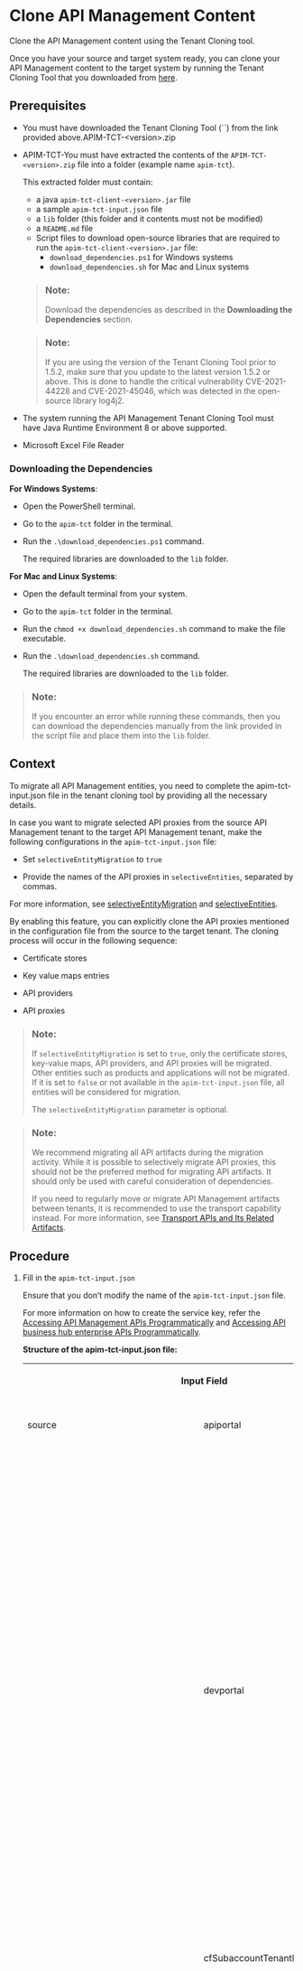 <!-- loio7abd887d54604e699543ef57c618c8d7 -->

# Clone API Management Content

Clone the API Management content using the Tenant Cloning tool.

Once you have your source and target system ready, you can clone your API Management content to the target system by running the Tenant Cloning Tool that you downloaded from [here](https://help.sap.com/docs/link-disclaimer?site=https%3A%2F%2Frepo1.maven.org%2Fmaven2%2Fcom%2Fsap%2Fapimgmt%2Fapim-tct-sdk%2F1.8.3%2Fapim-tct-sdk-1.8.3.zip).



<a name="loio7abd887d54604e699543ef57c618c8d7__section_fm2_zpd_4mb"/>

## Prerequisites

-   You must have downloaded the Tenant Cloning Tool \(``\) from the link provided above.APIM-TCT-<version\>.zip
-   APIM-TCT-You must have extracted the contents of the `APIM-TCT-<version>.zip` file into a folder \(example name `apim-tct`\).

    This extracted folder must contain:

    -   a java `apim-tct-client-<version>.jar` file
    -   a sample `apim-tct-input.json` file
    -   a `lib` folder \(this folder and it contents must not be modified\)
    -   a `README.md` file
    -   Script files to download open-source libraries that are required to run the `apim-tct-client-<version>.jar` file:
        -   `download_dependencies.ps1` for Windows systems
        -   `download_dependencies.sh` for Mac and Linux systems


    > ### Note:  
    > Download the dependencies as described in the **Downloading the Dependencies** section.

    > ### Note:  
    > If you are using the version of the Tenant Cloning Tool prior to 1.5.2, make sure that you update to the latest version 1.5.2 or above. This is done to handle the critical vulnerability CVE-2021-44228 and CVE-2021-45046, which was detected in the open-source library log4j2.

-   The system running the API Management Tenant Cloning Tool must have Java Runtime Environment 8 or above supported.
-   Microsoft Excel File Reader



### Downloading the Dependencies

**For Windows Systems**:

-   Open the PowerShell terminal.
-   Go to the `apim-tct` folder in the terminal.
-   Run the `.\download_dependencies.ps1` command.

    The required libraries are downloaded to the `lib` folder.


**For Mac and Linux Systems**:

-   Open the default terminal from your system.
-   Go to the `apim-tct` folder in the terminal.
-   Run the `chmod +x download_dependencies.sh` command to make the file executable.
-   Run the `.\download_dependencies.sh` command.

    The required libraries are downloaded to the `lib` folder.


> ### Note:  
> If you encounter an error while running these commands, then you can download the dependencies manually from the link provided in the script file and place them into the `lib` folder.



<a name="loio7abd887d54604e699543ef57c618c8d7__section_ibv_hf2_2bc"/>

## Context

To migrate all API Management entities, you need to complete the apim-tct-input.json file in the tenant cloning tool by providing all the necessary details.

In case you want to migrate selected API proxies from the source API Management tenant to the target API Management tenant, make the following configurations in the `apim-tct-input.json` file:

-   Set `selectiveEntityMigration` to `true`

-   Provide the names of the API proxies in `selectiveEntities`, separated by commas.


For more information, see [selectiveEntityMigration](clone-api-management-content-7abd887.md#loio7abd887d54604e699543ef57c618c8d7__selective_entity_migration) and [selectiveEntities](clone-api-management-content-7abd887.md#loio7abd887d54604e699543ef57c618c8d7__selective_entities).

By enabling this feature, you can explicitly clone the API proxies mentioned in the configuration file from the source to the target tenant. The cloning process will occur in the following sequence:

-   Certificate stores

-   Key value maps entries

-   API providers

-   API proxies


> ### Note:  
> If `selectiveEntityMigration` is set to `true`, only the certificate stores, key-value maps, API providers, and API proxies will be migrated. Other entities such as products and applications will not be migrated. If it is set to `false` or not available in the `apim-tct-input.json` file, all entities will be considered for migration.
> 
> The `selectiveEntityMigration` parameter is optional.

> ### Note:  
> We recommend migrating all API artifacts during the migration activity. While it is possible to selectively migrate API proxies, this should not be the preferred method for migrating API artifacts. It should only be used with careful consideration of dependencies.
> 
> If you need to regularly move or migrate API Management artifacts between tenants, it is recommended to use the transport capability instead. For more information, see [Transport APIs and Its Related Artifacts](../transport-apis-and-its-related-artifacts-eb83118.md).



## Procedure

1.  Fill in the `apim-tct-input.json`

    Ensure that you don’t modify the name of the `apim-tct-input.json` file.

    For more information on how to create the service key, refer the [Accessing API Management APIs Programmatically](../APIM-Initial-Setup/accessing-api-management-apis-programmatically-24a2c37.md) and [Accessing API business hub enterprise APIs Programmatically](../APIM-Initial-Setup/accessing-api-business-hub-enterprise-apis-programmatically-dabee6e.md).

    **Structure of the apim-tct-input.json file:**


    <table>
    <tr>
    <th valign="top" colspan="3">

    Input Field
    
    </th>
    <th valign="top">

    Credentials Type
    
    </th>
    <th valign="top">

    Data Type
    
    </th>
    <th valign="top">

    Supported Values
    
    </th>
    <th valign="top">

    Required/Optional
    
    </th>
    <th valign="top">

    Description
    
    </th>
    </tr>
    <tr>
    <td valign="top" rowspan="7">
    
    source
    
    </td>
    <td valign="top" rowspan="3">
    
    apiportal
    
    </td>
    <td valign="top">
    
    `url`
    
    </td>
    <td valign="top">
    
     
    
    </td>
    <td valign="top">
    
    String
    
    </td>
    <td valign="top">
    
     
    
    </td>
    <td valign="top">
    
    Required
    
    </td>
    <td valign="top">
    
    URL of the source API management, API portal in the Neo environment

    `https://<application_name><provider_subaccount>-<consumer_subaccount>.<domain>`
    
    </td>
    </tr>
    <tr>
    <td valign="top">
    
    `username`
    
    </td>
    <td valign="top" rowspan="2">
    
    Basic
    
    </td>
    <td valign="top">
    
    String
    
    </td>
    <td valign="top">
    
     
    
    </td>
    <td valign="top">
    
    Optional
    
    </td>
    <td valign="top">
    
    User ID having the `APIPortal.Administrator` role in the above subscription

    You’re prompted to enter these values while running the command in Step 3 if you have not already provided these details in the `apim-tct-input.json` file.
    
    </td>
    </tr>
    <tr>
    <td valign="top">
    
    `password`
    
    </td>
    <td valign="top">
    
    String
    
    </td>
    <td valign="top">
    
     
    
    </td>
    <td valign="top">
    
    Optional
    
    </td>
    <td valign="top">
    
    Password of the above user

    You’re prompted to enter these values while running the command in Step 3 if you haven’t already provided these details in the `apim-tct-input.json` file.
    
    </td>
    </tr>
    <tr>
    <td valign="top" rowspan="3">
    
    devportal
    
    </td>
    <td valign="top">
    
    `url`
    
    </td>
    <td valign="top">
    
     
    
    </td>
    <td valign="top">
    
    String
    
    </td>
    <td valign="top">
    
     
    
    </td>
    <td valign="top">
    
    Required
    
    </td>
    <td valign="top">
    
    URL of the source API Management, Developer Portal in the Neo environment

    Example: `https://<application_name><provider_subaccount>-<consumer_subaccount>.<domain>`
    
    </td>
    </tr>
    <tr>
    <td valign="top">
    
    `username`
    
    </td>
    <td valign="top" rowspan="2">
    
    Basic
    
    </td>
    <td valign="top">
    
    String
    
    </td>
    <td valign="top">
    
     
    
    </td>
    <td valign="top">
    
    Optional
    
    </td>
    <td valign="top">
    
    User ID having the `AuthGroup.API.Admin` role in the above subscription

    You’re prompted to enter these values while running the command in Step 3 if you haven’t already provided these details in the `apim-tct-input.json` file.
    
    </td>
    </tr>
    <tr>
    <td valign="top">
    
    `password`
    
    </td>
    <td valign="top">
    
    String
    
    </td>
    <td valign="top">
    
     
    
    </td>
    <td valign="top">
    
    Optional
    
    </td>
    <td valign="top">
    
    Password of the above user

    You’re prompted to enter these values while running the command in Step 3 if you haven’t already provided these details in the `apim-tct-input.json` file.
    
    </td>
    </tr>
    <tr>
    <td valign="top">
    
    cfSubaccountTenantID
    
    </td>
    <td valign="top">
    
     
    
    </td>
    <td valign="top">
    
     
    
    </td>
    <td valign="top">
    
    String
    
    </td>
    <td valign="top">
    
    Supported values: "guid"
    
    </td>
    <td valign="top">
    
    Optional
    
    </td>
    <td valign="top">
    
    This is the Tenant ID for your multi-cloud foundation sub account where starter plan serivce instance is enabled.

    > ### Note:  
    > If you are migrating within the same subaccount, you are not required to add this parameter.
    > 
    > This parameter is mandatory if you are migrating to a multi-cloud foundation subaccount, which is different from your existing starter plan subaccount.

    > ### Note:  
    > Navigate to the cockpit to fetch the multi-cloud foundation Tenant ID for the subaccount where the starter plan service instance exists.![](images/Tenant_ID_293b582.png)


    
    </td>
    </tr>
    <tr>
    <td valign="top" rowspan="24">
    
    target
    
    </td>
    <td valign="top" rowspan="8">
    
    apiportal

    > ### Note:  
    > Choose the relevant fields based on the credential type you've configured for the API access plan. For example, if you've used Client Secret as the credential type, do not select the fields from X509 mTLS.


    
    </td>
    <td valign="top">
    
    `Url`
    
    </td>
    <td valign="top">
    
     
    
    </td>
    <td valign="top">
    
    String
    
    </td>
    <td valign="top">
    
     
    
    </td>
    <td valign="top">
    
    Required
    
    </td>
    <td valign="top">
    
    URL received during creation of the service key for API portal API access for the `APIPortal.Administrator` role
    
    </td>
    </tr>
    <tr>
    <td valign="top">
    
    `tokenUrl`
    
    </td>
    <td valign="top" rowspan="3">
    
    Client Secret
    
    </td>
    <td valign="top">
    
    String
    
    </td>
    <td valign="top">
    
     
    
    </td>
    <td valign="top">
    
    Required
    
    </td>
    <td valign="top">
    
    Token URL received during creation of the service key for API portal API access for the `APIPortal.Administrator` role
    
    </td>
    </tr>
    <tr>
    <td valign="top">
    
    `clientId`
    
    </td>
    <td valign="top">
    
    String
    
    </td>
    <td valign="top">
    
     
    
    </td>
    <td valign="top">
    
    Optional
    
    </td>
    <td valign="top">
    
    The client ID received during creation of the service key for API portal API access for the `APIPortal.Administrator` role

    You’re prompted to enter these values while running the command in Step 3 if you haven’t already provided these details in the `apim-tct-input.json` file.
    
    </td>
    </tr>
    <tr>
    <td valign="top">
    
    `clientSecret`
    
    </td>
    <td valign="top">
    
    String
    
    </td>
    <td valign="top">
    
     
    
    </td>
    <td valign="top">
    
    Optional
    
    </td>
    <td valign="top">
    
    The client secret received during creation of the service key for API portal API access for the `APIPortal.Administrator` role

    You’re prompted to enter these values while running the command in Step 3 if you haven’t already provided these details in the `apim-tct-input.json` file.
    
    </td>
    </tr>
    <tr>
    <td valign="top">
    
    `certurl`
    
    </td>
    <td valign="top" rowspan="4">
    
    X509 mTLS
    
    </td>
    <td valign="top">
    
    String
    
    </td>
    <td valign="top">
    
     
    
    </td>
    <td valign="top">
    
    Optional
    
    </td>
    <td valign="top">
    
    Cert URL received during creation of the service key for API portal API access for the APIPortal.Administrator role.
    
    </td>
    </tr>
    <tr>
    <td valign="top">
    
    `certificate`
    
    </td>
    <td valign="top">
    
    String
    
    </td>
    <td valign="top">
    
     
    
    </td>
    <td valign="top">
    
    Optional
    
    </td>
    <td valign="top">
    
    The content of the certificate received during creation of the service key for API portal API access for the APIPortal.Administrator role.
    
    </td>
    </tr>
    <tr>
    <td valign="top">
    
    `clientid`
    
    </td>
    <td valign="top">
    
    String
    
    </td>
    <td valign="top">
    
     
    
    </td>
    <td valign="top">
    
    Optional
    
    </td>
    <td valign="top">
    
    Client ID received during creation of the service key for API portal API access for the APIPortal.Administrator role.
    
    </td>
    </tr>
    <tr>
    <td valign="top">
    
    `privatekey`
    
    </td>
    <td valign="top">
    
    String
    
    </td>
    <td valign="top">
    
     
    
    </td>
    <td valign="top">
    
    Optional
    
    </td>
    <td valign="top">
    
    Private Key received during creation of the service key for API portal API access for the APIPortal.Administrator role.
    
    </td>
    </tr>
    <tr>
    <td valign="top" rowspan="8">
    
    apiportalSelfServiceAdmin

    > ### Note:  
    > Choose the relevant fields based on the credential type you've configured for the API access plan. For example, if you've used Client Secret as the credential type, do not select the fields from X509 mTLS.


    
    </td>
    <td valign="top">
    
    `Url`
    
    </td>
    <td valign="top" rowspan="4">
    
    Client Secret
    
    </td>
    <td valign="top">
    
    String
    
    </td>
    <td valign="top">
    
     
    
    </td>
    <td valign="top">
    
    Required
    
    </td>
    <td valign="top">
    
    URL received during creation of the service key for API portal API access for the `APIManagement.SelfService.Administrator` role.
    
    </td>
    </tr>
    <tr>
    <td valign="top">
    
    `tokenUrl`
    
    </td>
    <td valign="top">
    
    String
    
    </td>
    <td valign="top">
    
     
    
    </td>
    <td valign="top">
    
    Required
    
    </td>
    <td valign="top">
    
    Token URL received during creation of the service key for API portal API access for the `APIManagement.SelfService.Administrator` role.
    
    </td>
    </tr>
    <tr>
    <td valign="top">
    
    `clientId`
    
    </td>
    <td valign="top">
    
    String
    
    </td>
    <td valign="top">
    
     
    
    </td>
    <td valign="top">
    
    Optional
    
    </td>
    <td valign="top">
    
    The client ID received during creation of the service key for API portal API access for the `APIManagement.SelfService.Administrator` role.

    You’re prompted to enter these values while running the command in Step 3 if you haven’t already provided these details in the `apim-tct-input.json` file.
    
    </td>
    </tr>
    <tr>
    <td valign="top">
    
    `clientSecret`
    
    </td>
    <td valign="top">
    
    String
    
    </td>
    <td valign="top">
    
     
    
    </td>
    <td valign="top">
    
    Optional
    
    </td>
    <td valign="top">
    
    The client secret received during creation of the service key for API portal API access for the `APIManagement.SelfService.Administrator` role.

    You’re prompted to enter these values while running the command in Step 3 if you haven’t already provided these details in the `apim-tct-input.json` file.
    
    </td>
    </tr>
    <tr>
    <td valign="top">
    
    `certurl`
    
    </td>
    <td valign="top" rowspan="4">
    
    X509 mTLS
    
    </td>
    <td valign="top">
    
    String
    
    </td>
    <td valign="top">
    
     
    
    </td>
    <td valign="top">
    
    Optional
    
    </td>
    <td valign="top">
    
    Cert URL received during creation of the service key for API portal API access for the APIPortal.Administrator role.
    
    </td>
    </tr>
    <tr>
    <td valign="top">
    
    `certificate`
    
    </td>
    <td valign="top">
    
    String
    
    </td>
    <td valign="top">
    
     
    
    </td>
    <td valign="top">
    
    Optional
    
    </td>
    <td valign="top">
    
    The content of the certificate received during creation of the service key for API portal API access for the APIPortal.Administrator role.
    
    </td>
    </tr>
    <tr>
    <td valign="top">
    
    `clientid`
    
    </td>
    <td valign="top">
    
    String
    
    </td>
    <td valign="top">
    
     
    
    </td>
    <td valign="top">
    
    Optional
    
    </td>
    <td valign="top">
    
    Client ID received during creation of the service key for API portal API access for the APIPortal.Administrator role.
    
    </td>
    </tr>
    <tr>
    <td valign="top">
    
    `privatekey`
    
    </td>
    <td valign="top">
    
    String
    
    </td>
    <td valign="top">
    
     
    
    </td>
    <td valign="top">
    
    Optional
    
    </td>
    <td valign="top">
    
    Private Key received during creation of the service key for API portal API access for the APIPortal.Administrator role.
    
    </td>
    </tr>
    <tr>
    <td valign="top" rowspan="8">
    
    devportal

    > ### Note:  
    > Choose the relevant fields based on the credential type you've configured for the API access plan. For example, if you've used Client Secret as the credential type, do not select the fields from X509 mTLS.


    
    </td>
    <td valign="top">
    
    `url`
    
    </td>
    <td valign="top" rowspan="4">
    
    Client Secret
    
    </td>
    <td valign="top">
    
    String
    
    </td>
    <td valign="top">
    
     
    
    </td>
    <td valign="top">
    
    Required
    
    </td>
    <td valign="top">
    
    URL received during creation of the service key for developer portal API access for the `AuthGroup.API.Admin` role.
    
    </td>
    </tr>
    <tr>
    <td valign="top">
    
    `tokenUrl`
    
    </td>
    <td valign="top">
    
    String
    
    </td>
    <td valign="top">
    
     
    
    </td>
    <td valign="top">
    
    Required
    
    </td>
    <td valign="top">
    
    Token url received during creation of the service key for API business hub enterprise API access for the `AuthGroup.API.Admin` role.
    
    </td>
    </tr>
    <tr>
    <td valign="top">
    
    `clientId`
    
    </td>
    <td valign="top">
    
    String
    
    </td>
    <td valign="top">
    
     
    
    </td>
    <td valign="top">
    
    Optional
    
    </td>
    <td valign="top">
    
    The client ID received during creation of the service key for developer portal API access for the `AuthGroup.API.Admin` role.

    You’re prompted to enter these values while running the command in Step 3 if you haven’t already provided these details in the `apim-tct-input.json` file.
    
    </td>
    </tr>
    <tr>
    <td valign="top">
    
    `clientSecret`
    
    </td>
    <td valign="top">
    
    String
    
    </td>
    <td valign="top">
    
     
    
    </td>
    <td valign="top">
    
    Optional
    
    </td>
    <td valign="top">
    
    The client secret received during creation of the service key for developer portal API access for the `AuthGroup.API.Admin` role.

    You’re prompted to enter these values while running the command in Step 3 if you haven’t already provided these details in the `apim-tct-input.json` file.
    
    </td>
    </tr>
    <tr>
    <td valign="top">
    
    `certurl`
    
    </td>
    <td valign="top" rowspan="4">
    
    X509 mTLS
    
    </td>
    <td valign="top">
    
    String
    
    </td>
    <td valign="top">
    
     
    
    </td>
    <td valign="top">
    
    Optional
    
    </td>
    <td valign="top">
    
    Cert URL received during creation of the service key for API portal API access for the APIPortal.Administrator role.
    
    </td>
    </tr>
    <tr>
    <td valign="top">
    
    `certificate`
    
    </td>
    <td valign="top">
    
    String
    
    </td>
    <td valign="top">
    
     
    
    </td>
    <td valign="top">
    
    Optional
    
    </td>
    <td valign="top">
    
    The content of the certificate received during creation of the service key for API portal API access for the APIPortal.Administrator role.
    
    </td>
    </tr>
    <tr>
    <td valign="top">
    
    `clientid`
    
    </td>
    <td valign="top">
    
    String
    
    </td>
    <td valign="top">
    
     
    
    </td>
    <td valign="top">
    
    Optional
    
    </td>
    <td valign="top">
    
    Client ID received during creation of the service key for API portal API access for the APIPortal.Administrator role.
    
    </td>
    </tr>
    <tr>
    <td valign="top">
    
    `privatekey`
    
    </td>
    <td valign="top">
    
    String
    
    </td>
    <td valign="top">
    
     
    
    </td>
    <td valign="top">
    
    Optional
    
    </td>
    <td valign="top">
    
    Private Key received during creation of the service key for API portal API access for the APIPortal.Administrator role.
    
    </td>
    </tr>
    <tr>
    <td valign="top">
    
    skipApplicationKeySecretCloning
    
    </td>
    <td valign="top">
    
     
    
    </td>
    <td valign="top">
    
     
    
    </td>
    <td valign="top">
    
     
    
    </td>
    <td valign="top">
    
    Boolean
    
    </td>
    <td valign="top">
    
    Supported values: `true/false`
    
    </td>
    <td valign="top">
    
    Optional
    
    </td>
    <td valign="top">
    
    -   The default value for skipApplicationKeySecretCloning is false.

        > ### Note:  
        > If you want to skip the cloning of Application Key and Secret in side by side migration, then set the `“skipApplicationKeySecretCloning”` flag to true.



    
    </td>
    </tr>
    <tr>
    <td valign="top">
    
    targetDestinationRefreshOnSwitchOver
    
    </td>
    <td valign="top">
    
     
    
    </td>
    <td valign="top">
    
     
    
    </td>
    <td valign="top">
    
     
    
    </td>
    <td valign="top">
    
    Boolean
    
    </td>
    <td valign="top">
    
    Supported values: `true/false`
    
    </td>
    <td valign="top">
    
    Optional
    
    </td>
    <td valign="top">
    
    The default value for targetDestinationRefreshOnSwitchOver is false.

    > ### Note:  
    > Add this parameter to ensure that during the switchover stage the Tenant Cloning Tool waits for five minutes for the design time to connect to the runtime on the target API portal. If this parameter is not configured, the Tenant Cloning Tool will continue to execute the switchover without any delay.


    
    </td>
    </tr>
    <tr>
    <td valign="top" rowspan="2">
    
    clone
    
    </td>
    <td valign="top">
    
    skip-apiportal
    
    </td>
    <td valign="top">
    
     
    
    </td>
    <td valign="top">
    
     
    
    </td>
    <td valign="top">
    
    Boolean
    
    </td>
    <td valign="top">
    
    Supported values: `true/false`
    
    </td>
    <td valign="top">
    
    Optional
    
    </td>
    <td valign="top">
    
    -   The default value for skip-apiportal is false, and API portal entities are cloned
    -   If you set the value for skip-apiportal to true, no cloning of the API portal entities takes place.


    
    </td>
    </tr>
    <tr>
    <td valign="top">
    
    skip-devportal
    
    </td>
    <td valign="top">
    
     
    
    </td>
    <td valign="top">
    
     
    
    </td>
    <td valign="top">
    
    Boolean
    
    </td>
    <td valign="top">
    
    Supported values: `true/false`
    
    </td>
    <td valign="top">
    
    Optional
    
    </td>
    <td valign="top">
    
    -   The default value for skip-devportal is false, and Developer Portal entities are cloned.
    -   If you set the value for skip-devportal to true, no cloning of the Developer Portal entities takes place.


    
    </td>
    </tr>
    <tr>
    <td valign="top">
    
    stage
    
    </td>
    <td valign="top">
    
     
    
    </td>
    <td valign="top">
    
     
    
    </td>
    <td valign="top">
    
     
    
    </td>
    <td valign="top">
    
    string
    
    </td>
    <td valign="top">
    
    Supported values: `"DEFAULT" | "SWITCHOVER`
    
    </td>
    <td valign="top">
    
    Optional
    
    </td>
    <td valign="top">
    
    The supported values for this parameter is either default or switchover.
    
    </td>
    </tr>
    <tr>
    <td valign="top">
    
    selectiveEntityMigration
    
    </td>
    <td valign="top">
    
     
    
    </td>
    <td valign="top">
    
     
    
    </td>
    <td valign="top">
    
     
    
    </td>
    <td valign="top">
    
    Boolean
    
    </td>
    <td valign="top">
    
    Supported values: true/false
    
    </td>
    <td valign="top">
    
    Optional
    
    </td>
    <td valign="top">
    
    If you want to migrate API proxies selectively, please set this flag to 'true'.

    > ### Note:  
    > Once this flag is set to 'true', please ensure that the *selectiveEntities* parameter is not left empty.


    
    </td>
    </tr>
    <tr>
    <td valign="top">
    
    selectiveEntities
    
    </td>
    <td valign="top">
    
    API proxies
    
    </td>
    <td valign="top">
    
     
    
    </td>
    <td valign="top">
    
     
    
    </td>
    <td valign="top">
    
    Enter the list of API proxy names in a comma-separated manner as shown below.
    
    </td>
    <td valign="top">
    
     
    
    </td>
    <td valign="top">
    
    Optional
    
    </td>
    <td valign="top">
    
    Enter the API proxies that you want to migrate.

    > ### Sample Code:  
    > ```
    > "selectiveEntityMigration": true, 
    >     "selectiveEntities": { 
    >         "APIProxies": [ 
    >             "SCpayload", "SetTLSPropertiesAsPayload", "newproxy" 
    >         ] 
    >       }
    > ```


    
    </td>
    </tr>
    </table>
    
    \*\*\* apiportalSelfServiceAdmin This input field is mandatory for Starter Plan migration.

    \*\*\* API portal credentials for source and target for all scenarios are mandatory.

    > ### Remember:  
    > For the clone input attribute:
    > 
    > -   Both skip-apiportal and skip-devportal are set to false by default, so, API portal entities are cloned first, followed by Developer Portal entities.
    > -   If both skip-apiportal and skip-devportal are set to true, no cloning takes place.
    > -   If skip-apiportal is set to false, but skip-devportal is set to true, then only the API portal entities are cloned.
    > -   If skip-apiportal is set to true, but skip-devportal to false, then only Developer Portal entities are cloned and cloning for entities \(like applications\) may fail, pertaining to nonavailability of dependent entity \(like API Product\) in Developer Portal.

    Sample configuration:

    ```
    {
        "source": {
            "apiportal": {
                "url": "<URL of Source (Neo based) API Portal>",
                "username": "<user id having APIPortal.Administrator role in above subscription>",
                "password": "<password of the above user>"
            },
            "devportal": {
                "url": "<URL of Source (Neo based) Developer Portal>",
                "username": "<user id having AuthGroup.API.Admin role in above subscription>",
                "password": "<password of the above user>"
            }
            
        },
       
        "target": {
            "apiportal": {
                "url": "<url received during service key creation for API Portal's API Access for APIPortal.Administrator role>",
                "tokenUrl": "<token url received during service key creation for API Portal's API Access for APIPortal.Administrator role>",
                "clientId": "<clientId received during service key creation for API Portal's API Access for APIPortal.Administrator role>",
                "clientSecret": "<clientSecret received during service key creation for API Portal's API Access for APIPortal.Administrator role>"
            },
            "apiportalSelfServiceAdmin": {
                "url": "<url received during service key creation for API Portal's API Access for APIManagement.SelfService.Administrator role>",
                "tokenUrl": "<token url received during service key creation for API Portal's API Access for APIManagement.SelfService.Administrator role>",
                "clientId": "<clientId received during service key creation for API Portal's API Access for APIManagement.SelfService.Administrator role>",
                "clientSecret": "<clientSecret received during service key creation for API Portal's API Access for APIManagement.SelfService.Administrator role>"
            },
     
            "devportal": {
                "url": "<url received during service key creation for Developer Portal's API Access for AuthGroup.API.Admin role>",
                "tokenUrl": "<token url received during service key creation for Developer Portal's API Access for AuthGroup.API.Admin role>",
                "clientId": "<clientId received during service key creation for Developer Portal's API Access for AuthGroup.API.Admin role>",
                "clientSecret": "<clientSecret received during service key creation for  Developer Portal's API Access for AuthGroup.API.Admin role>"
            }
        },
    
       "skipApplicationKeySecretCloning" : <false|true>,
               
       "clone": {
                "skip-apiportal": <false|true> ,
                "skip-devportal": <false|true> 
            },
       "stage": <"DEFAULT" | "SWITCHOVER">
       "selectiveEntityMigration": <false|true>, //If you are setting the 'selectiveEntityMigration' parameter to true, please make sure to enter the names of the API proxies in the 'selectiveEntities' field using a comma-separated format.
       "selectiveEntities": { 
            "APIProxies": ["Proxy1", "Proxy2", "Proxy3"] 
          }
    
    }
    ```

2.  Run the following commands from your Java command-line interface to verify the setup and check the version of the tool. This is an optional step.
    -   To verify the setup:

        `java -jar apim-tct-client-<version>.jar verifyExample:`

    -   To check the version of the tenant cloning tool you’re using:

        `java -jar apim-tct-client-<version>.jar version`


3.  To begin the cloning process, run the following command from your Java command-line interface:

    `java -jar apim-tct-client-<version>.jar`

    **Result**

    Your API Management entities are now cloned to your target system.

    Example:An excel file named `apimtct-output.xlsx` and a log file named `apimtct-logs.log` are generated in the same folder where the .jar file is present.

    The status of each cloned entity is stored in a separate worksheet within the output excel file.

    **Structure of a Worksheet Within apimtct-output.xlsx File**


    <table>
    <tr>
    <th valign="top">

    Column
    
    </th>
    <th valign="top">

    Description
    
    </th>
    </tr>
    <tr>
    <td valign="top">
    
    ID
    
    </td>
    <td valign="top">
    
    Entity ID
    
    </td>
    </tr>
    <tr>
    <td valign="top">
    
    Name
    
    </td>
    <td valign="top">
    
    Entity name
    
    </td>
    </tr>
    <tr>
    <td valign="top">
    
    Type
    
    </td>
    <td valign="top">
    
    Entity type
    
    </td>
    </tr>
    <tr>
    <td valign="top">
    
    Script Execution Timestamp \(UTC\)
    
    </td>
    <td valign="top">
    
    Script execution time in UTC
    
    </td>
    </tr>
    <tr>
    <td valign="top">
    
    Artifact’s Last Modified Timestamp \(UTC\)
    
    </td>
    <td valign="top">
    
    Last modified time of the entity in the source API Management system \(UTC\)
    
    </td>
    </tr>
    <tr>
    <td valign="top">
    
    STATUS
    
    </td>
    <td valign="top">
    
    Migration Status:

    -   SUCCESS \(Entity successfully cloned\)
    -   FAILURE \(Entity failed to clone\)
    -   SKIPPED \(Cloning of Entity skipped\)


    
    </td>
    </tr>
    </table>
    
    You can view the status of the cloned content in the `apimtct-output.xlsx` file or in the `apimtct-logs.log` file.

    > ### Note:  
    > -   Ensure that the `apimtct-output.xlsx` file isn’t open while you run the script.
    > -   It’s recommended that you don’t modify the `apimtct-output.xlsx` file.

    **Troubleshooting During Cloning**:

    -   If the Tenant Cloning Tool shuts down unexpectedly, restart and try again.

        If the tool throws an error repeatedly while running, you can report the incident or error on the component OPU-API-OD-DT through the [SAP Support Portal](https://support.sap.com/en/index.html).





<a name="loio7abd887d54604e699543ef57c618c8d7__section_db1_4td_4mb"/>

## Next Steps

After the cloning process completes, you must perform the tasks mentioned in the `User Actions` worksheet within the output excel file `apimtct-output.xlsx`.

To know more about what actions you must take, see the **User Actions** section in [Post Cloning Tasks](post-cloning-tasks-116d82c.md).

To know more about the entities that are cloned and the entities that aren’t cloned, see [Cloned and Uncloned Entities](cloned-and-uncloned-entities-8973ca0.md).

